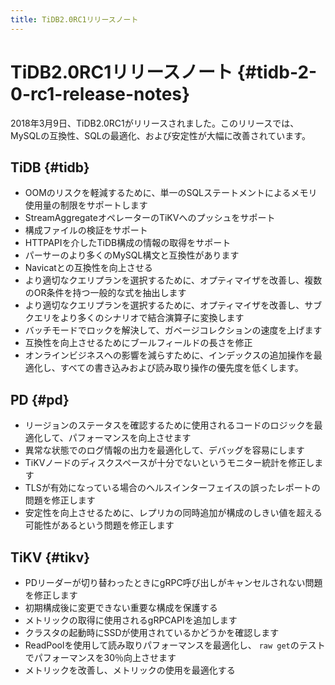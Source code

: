 ```yaml
---
title: TiDB2.0RC1リリースノート
---
```


# TiDB2.0RC1リリースノート {#tidb-2-0-rc1-release-notes}

2018年3月9日、TiDB2.0RC1がリリースされました。このリリースでは、MySQLの互換性、SQLの最適化、および安定性が大幅に改善されています。

## TiDB {#tidb}

-   OOMのリスクを軽減するために、単一のSQLステートメントによるメモリ使用量の制限をサポートします
-   StreamAggregateオペレーターのTiKVへのプッシュをサポート
-   構成ファイルの検証をサポート
-   HTTPAPIを介したTiDB構成の情報の取得をサポート
-   パーサーのより多くのMySQL構文と互換性があります
-   Navicatとの互換性を向上させる
-   より適切なクエリプランを選択するために、オプティマイザを改善し、複数のOR条件を持つ一般的な式を抽出します
-   より適切なクエリプランを選択するために、オプティマイザを改善し、サブクエリをより多くのシナリオで結合演算子に変換します
-   バッチモードでロックを解決して、ガベージコレクションの速度を上げます
-   互換性を向上させるためにブールフィールドの長さを修正
-   オンラインビジネスへの影響を減らすために、インデックスの追加操作を最適化し、すべての書き込みおよび読み取り操作の優先度を低くします。

## PD {#pd}

-   リージョンのステータスを確認するために使用されるコードのロジックを最適化して、パフォーマンスを向上させます
-   異常な状態でのログ情報の出力を最適化して、デバッグを容易にします
-   TiKVノードのディスクスペースが十分でないというモニター統計を修正します
-   TLSが有効になっている場合のヘルスインターフェイスの誤ったレポートの問題を修正します
-   安定性を向上させるために、レプリカの同時追加が構成のしきい値を超える可能性があるという問題を修正します

## TiKV {#tikv}

-   PDリーダーが切り替わったときにgRPC呼び出しがキャンセルされない問題を修正します
-   初期構成後に変更できない重要な構成を保護する
-   メトリックの取得に使用されるgRPCAPIを追加します
-   クラスタの起動時にSSDが使用されているかどうかを確認します
-   ReadPoolを使用して読み取りパフォーマンスを最適化し、 `raw get`のテストでパフォーマンスを30％向上させます
-   メトリックを改善し、メトリックの使用を最適化する
